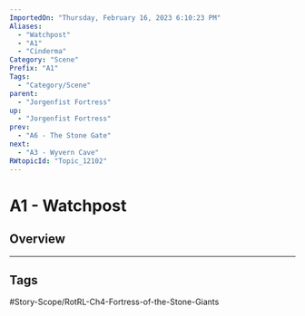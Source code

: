 ```yaml
---
ImportedOn: "Thursday, February 16, 2023 6:10:23 PM"
Aliases:
  - "Watchpost"
  - "A1"
  - "Cinderma"
Category: "Scene"
Prefix: "A1"
Tags:
  - "Category/Scene"
parent:
  - "Jorgenfist Fortress"
up:
  - "Jorgenfist Fortress"
prev:
  - "A6 - The Stone Gate"
next:
  - "A3 - Wyvern Cave"
RWtopicId: "Topic_12102"
---
```

# A1 - Watchpost
## Overview

---
## Tags
#Story-Scope/RotRL-Ch4-Fortress-of-the-Stone-Giants

